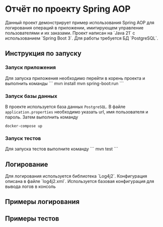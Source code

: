 <h1> Отчёт по проекту Spring AOP</h1>
Данный проект демонстрирует пример использования Spring AOP для логирования операций в приложении, имитирующем управление пользователями и их заказами. 
Проект написан на `Java 21` с использованием `Spring Boot 3`. Для работы требуется БД `PostgreSQL`.
<h2>
  Инструкция по запуску
</h2>
<h3>Запуск приложения</h3>
  Для запуска приложения необходимо перейти в корень проекта и выполнить команды 
  ```
mvn install
mvn spring-boot:run
  ```
<h3>Запуск базы данных</h3>

  В проекте используется база данных `PostgreSQL`. В файле `application.properties` необходимо указать url, имя пользователя и пароль. 
  Затем выполнить команду 
  ```
  docker-compose up
  ```
<h3>Запуск тестов</h3>
Для запуска тестов выполните команду 
```
mvn test
```
<h2>Логирование</h2>
Для логирования используется библиотека `Log4j2`. Конфигурация описана в файле `log4j2.xml`.
Используется базовая конфигурация для вывода логов в консоль
<h2>Примеры логирования</h2>

<h2>Примеры тестов</h2>
